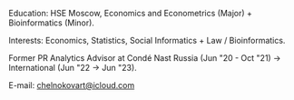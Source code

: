 Education: HSE Moscow, Economics and Econometrics (Major) + Bioinformatics (Minor).

Interests: Economics, Statistics, Social Informatics + Law / Bioinformatics.

Former PR Analytics Advisor at Condé Nast Russia (Jun "20 - Oct "21) -> International (Jun "22 -> Jun "23).

E-mail: chelnokovart@icloud.com
